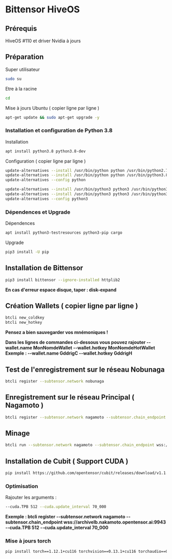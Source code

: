 # Bittensor HiveOS

## Prérequis

HiveOS #110 et driver Nvidia à jours

## Préparation

Super utilisateur
```sh
sudo su
```

Etre à la racine 
```sh
cd
```

Mise à jours Ubuntu ( copier ligne par ligne )
```sh
apt-get update && sudo apt-get upgrade -y
```

### Installation et configuration de Python 3.8

Installation
```sh
apt install python3.8 python3.8-dev 
```

Configuration ( copier ligne par ligne )
```sh
update-alternatives --install /usr/bin/python python /usr/bin/python2.7 1
update-alternatives --install /usr/bin/python python /usr/bin/python3.8 2
update-alternatives --config python

update-alternatives --install /usr/bin/python3 python3 /usr/bin/python3.6 1
update-alternatives --install /usr/bin/python3 python3 /usr/bin/python3.8 2
update-alternatives --config python3
```

### Dépendences et Upgrade

Dépendences
```sh
apt install python3-testresources python3-pip cargo
```

Upgrade
```sh
pip3 install -U pip
```

## Installation de Bittensor
```sh
pip3 install bittensor --ignore-installed httplib2
```

**En cas d'erreur espace disque, taper : disk-expand**

## Création Wallets ( copier ligne par ligne )
```sh
btcli new_coldkey
btcli new_hotkey
```
**Pensez a bien sauvegarder vos mnémoniques !**

**Dans les lignes de commandes ci-dessous vous pouvez rajouter --wallet.name MonNomdeWallet --wallet.hotkey MonNomdeHotWallet
Exemple : --wallet.name GddrigC --wallet.hotkey GddrigH**


## Test de l'enregistrement sur le réseau Nobunaga
```sh
btcli register --subtensor.network nobunaga
```


## Enregistrement sur le réseau Principal ( Nagamoto )
```sh
btcli register --subtensor.network nagamoto --subtensor.chain_endpoint wss://archivelb.nakamoto.opentensor.ai:9943
```


## Minage
```sh
btcli run --subtensor.network nagamoto --subtensor.chain_endpoint wss://archivelb.nakamoto.opentensor.ai:9943
```

## Installation de Cubit ( Support CUDA )
```sh
pip install https://github.com/opentensor/cubit/releases/download/v1.1.2/cubit-1.1.2-cp38-cp38-linux_x86_64.whl
```

### Optimisation 

Rajouter les arguments :
```sh
--cuda.TPB 512 --cuda.update_interval 70_000
```
**Exemple : btcli register --subtensor.network nagamoto --subtensor.chain_endpoint wss://archivelb.nakamoto.opentensor.ai:9943 --cuda.TPB 512 --cuda.update_interval 70_000**

### Mise à jours torch
```sh
pip install torch==1.12.1+cu116 torchvision==0.13.1+cu116 torchaudio==0.12.1 --extra-index-url https://download.pytorch.org/whl/cu116
```
